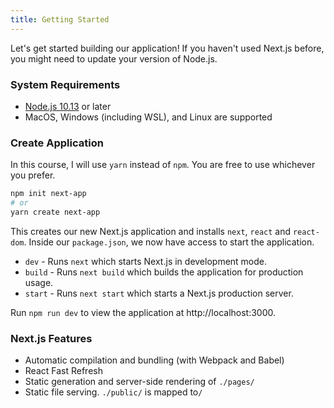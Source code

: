 ```yaml
---
title: Getting Started
---
```


Let's get started building our application!
If you haven't used Next.js before, you might need to update your version of Node.js.

### System Requirements

- [Node.js 10.13](https://nodejs.org/en/) or later
- MacOS, Windows (including WSL), and Linux are supported

### Create Application

In this course, I will use `yarn` instead of `npm`. You are free to use whichever you prefer.

```bash
npm init next-app
# or
yarn create next-app
```

This creates our new Next.js application and installs `next`, `react` and `react-dom`.
Inside our `package.json`, we now have access to start the application.

- `dev` - Runs `next` which starts Next.js in development mode.
- `build` - Runs `next build` which builds the application for production usage.
- `start` - Runs `next start` which starts a Next.js production server.

Run `npm run dev` to view the application at http://localhost:3000.

### Next.js Features

- Automatic compilation and bundling (with Webpack and Babel)
- React Fast Refresh
- Static generation and server-side rendering of `./pages/`
- Static file serving. `./public/` is mapped to`/`
